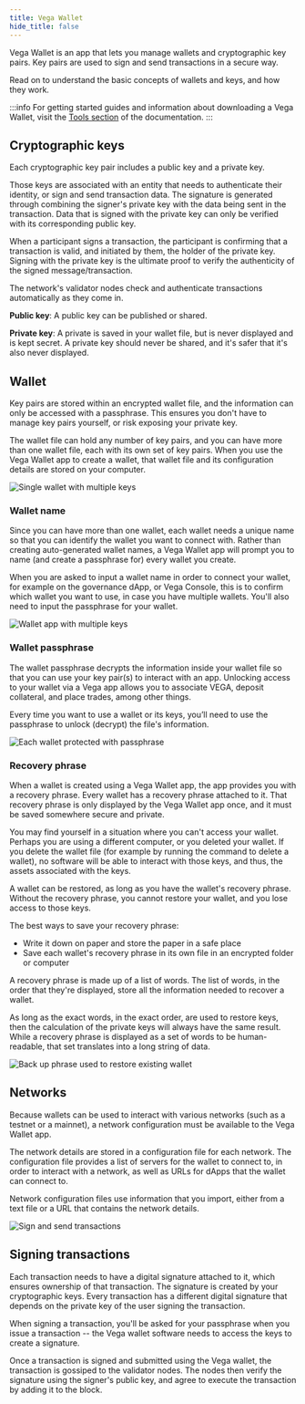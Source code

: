 ```yaml
---
title: Vega Wallet
hide_title: false
---
```

Vega Wallet is an app that lets you manage wallets and cryptographic key pairs. Key pairs are used to sign and send transactions in a secure way. 

Read on to understand the basic concepts of wallets and keys, and how they work. 

:::info
For getting started guides and information about downloading a Vega Wallet, visit the [Tools section](../tools/vega-wallet) of the documentation.
:::

## Cryptographic keys
Each cryptographic key pair includes a public key and a private key. 

Those keys are associated with an entity that needs to authenticate their identity, or sign and send transaction data. The signature is generated through combining the signer's private key with the data being sent in the transaction. Data that is signed with the private key can only be verified with its corresponding public key.

When a participant signs a transaction, the participant is confirming that a transaction is valid, and initiated by them, the holder of the private key. Signing with the private key is the ultimate proof to verify the authenticity of the signed message/transaction.

The network's validator nodes check and authenticate transactions automatically as they come in.

**Public key**: A public key can be published or shared. 

**Private key**: A private is saved in your wallet file, but is never displayed and is kept secret. A private key should never be shared, and it's safer that it's also never displayed. 

## Wallet 
Key pairs are stored within an encrypted wallet file, and the information can only be accessed with a passphrase. This ensures you don't have to manage key pairs yourself, or risk exposing your private key. 

The wallet file can hold any number of key pairs, and you can have more than one wallet file, each with its own set of key pairs. When you use the Vega Wallet app to create a wallet, that wallet file and its configuration details are stored on your computer. 

![Single wallet with multiple keys](/img/concept-diagrams/basic-wallet.png)

### Wallet name
Since you can have more than one wallet, each wallet needs a unique name so that you can identify the wallet you want to connect with. Rather than creating auto-generated wallet names, a Vega Wallet app will prompt you to name (and create a passphrase for) every wallet you create.

When you are asked to input a wallet name in order to connect your wallet, for example on the governance dApp, or Vega Console, this is to confirm which wallet you want to use, in case you have multiple wallets. You'll also need to input the passphrase for your wallet. 

![Wallet app with multiple keys](/img/concept-diagrams/multiple-wallets.png)

### Wallet passphrase
The wallet passphrase decrypts the information inside your wallet file so that you can use your key pair(s) to interact with an app. Unlocking access to your wallet via a Vega app allows you to associate VEGA, deposit collateral, and place trades, among other things. 

Every time you want to use a wallet or its keys, you’ll need to use the passphrase to unlock (decrypt) the file's information. 

![Each wallet protected with passphrase](/img/concept-diagrams/passphrase-and-wallet.png)

### Recovery phrase
When a wallet is created using a Vega Wallet app, the app provides you with a recovery phrase. Every wallet has a recovery phrase attached to it. That recovery phrase is only displayed by the Vega Wallet app once, and it must be saved somewhere secure and private.

You may find yourself in a situation where you can't access your wallet. Perhaps you are using a different computer, or you deleted your wallet. If you delete the wallet file (for example by running the command to delete a wallet), no software will be able to interact with those keys, and thus, the assets associated with the keys. 

A wallet can be restored, as long as you have the wallet's recovery phrase. Without the recovery phrase, you cannot restore your wallet, and you lose access to those keys.

The best ways to save your recovery phrase:
* Write it down on paper and store the paper in a safe place
* Save each wallet's recovery phrase in its own file in an encrypted folder or computer

A recovery phrase is made up of a list of words. The list of words, in the order that they're displayed, store all the information needed to recover a wallet. 

As long as the exact words, in the exact order, are used to restore keys, then the calculation of the private keys will always have the same result. While a recovery phrase is displayed as a set of words to be human-readable, that set translates into a long string of data.

![Back up phrase used to restore existing wallet](/img/concept-diagrams/recovery-phrase.png)

## Networks 
Because wallets can be used to interact with various networks (such as a testnet or a mainnet), a network configuration must be available to the Vega Wallet app. 

The network details are stored in a configuration file for each network. The configuration file provides a list of servers for the wallet to connect to, in order to interact with a network, as well as URLs for dApps that the wallet can connect to. 

Network configuration files use information that you import, either from a text file or a URL that contains the network details.  

![Sign and send transactions](/img/concept-diagrams/sign-and-send-transaction.png)

## Signing transactions
Each transaction needs to have a digital signature attached to it, which ensures ownership of that transaction. The signature is created by your cryptographic keys. Every transaction has a different digital signature that depends on the private key of the user signing the transaction.

When signing a transaction, you'll be asked for your passphrase when you issue a transaction -- the Vega wallet software needs to access the keys to create a signature.

Once a transaction is signed and submitted using the Vega wallet, the transaction is gossiped to the validator nodes. The nodes then verify the signature using the signer's public key, and agree to execute the transaction by adding it to the block.

